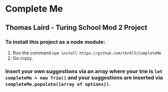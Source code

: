 # Complete Me
## Thomas Laird - Turing School Mod 2 Project

 ### To install this project as a node module:
 1. Run the command `npm install https://github.com/t6r6l5/CompleteMe`
 2. Go crazy.

 ### Insert your own suggestions via an array  where your trie is ```let completeMe = new Trie()``` and your suggestions are inserted via ```completeMe.populate([array of options])```. 